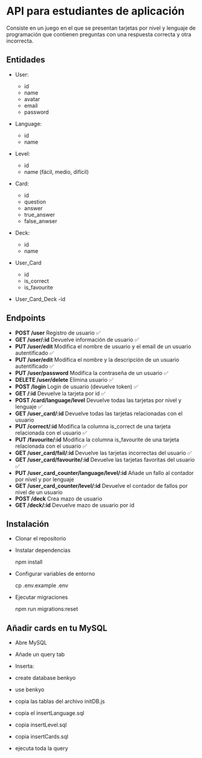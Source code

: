 # API para estudiantes de aplicación

Consiste en un juego en el que se presentan tarjetas
por nivel y lenguaje de programación que contienen preguntas
con una respuesta correcta y otra incorrecta.

## Entidades

- User:
  - id
  - name
  - avatar
  - email
  - password

- Language:
  - id
  - name

- Level:
  - id
  - name (fácil, medio, difícil)

- Card:
  - id
  - question
  - answer
  - true_answer
  - false_anwser
  
- Deck:
  - id
  - name

- User_Card
  - id
  - is_correct
  - is_favourite

- User_Card_Deck 
  -id
  

## Endpoints

- **POST /user**  Registro de usuario ✅
- **GET /user/:id** Devuelve información de usuario ✅
- **PUT /user/edit** Modifica el nombre de usuario y el email de un usuario autentificado ✅
- **PUT /user/edit** Modifica el nombre y la descripción de un usuario autentificado ✅
- **PUT /user/password** Modifica la contraseña de un usuario ✅
- **DELETE /user/delete** Elimina usuario ✅
- **POST /login**  Login de usuario (devuelve token) ✅
- **GET /:id**  Devuelve la tarjeta por id ✅
- **POST /card/language/level**  Devuelve todas las tarjetas por nivel y lenguaje ✅
- **GET /user_card/:id** Devuelve todas las tarjetas relacionadas con el usuario 
- **PUT /correct/:id** Modifica la columna is_correct de una tarjeta relacionada con el usuario ✅
- **PUT /favourite/:id** Modifica la columna is_favourite de una tarjeta relacionada con el usuario ✅
- **GET /user_card/fail/:id** Devuelve las tarjetas incorrectas del usuario ✅
- **GET /user_card/favourite/:id** Devuelve las tarjetas favoritas del usuario ✅
- **PUT /user_card_counter/language/level/:id** Añade un fallo al contador por nivel y por lenguaje
- **GET /user_card_counter/level/:id** Devuelve el contador de fallos por nivel de un usuario
- **POST /deck**  Crea mazo de usuario 
- **GET /deck/:id**  Devuelve mazo de usuario por id 

## Instalación

- Clonar el repositorio

- Instalar dependencias

  npm install

- Configurar variables de entorno

  cp .env.example .env

- Ejecutar migraciones

  npm run migrations:reset
 

## Añadir cards en tu MySQL

- Abre MySQL 

- Añade un query tab

- Inserta:

- create database benkyo

- use benkyo

- copia las tablas del archivo initDB.js

- copia el insertLanguage.sql

- copia insertLevel.sql

- copia insertCards.sql

- ejecuta toda la query 